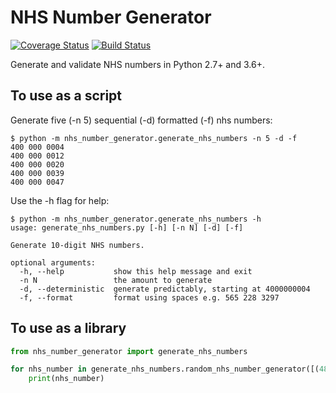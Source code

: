 # NHS Number Generator

[![Coverage Status](https://coveralls.io/repos/github/Iain-S/nhs_number_generator/badge.svg?branch=master)](https://coveralls.io/github/Iain-S/nhs_number_generator?branch=master)
[![Build Status](https://travis-ci.org/Iain-S/nhs_number_generator.svg?branch=master)](https://travis-ci.org/Iain-S/nhs_number_generator)

Generate and validate NHS numbers in Python 2.7+ and 3.6+.

## To use as a script

Generate five (-n 5) sequential (-d) formatted (-f) nhs numbers:

```
$ python -m nhs_number_generator.generate_nhs_numbers -n 5 -d -f
400 000 0004
400 000 0012
400 000 0020
400 000 0039
400 000 0047
```

Use the -h flag for help:

```
$ python -m nhs_number_generator.generate_nhs_numbers -h
usage: generate_nhs_numbers.py [-h] [-n N] [-d] [-f]

Generate 10-digit NHS numbers.

optional arguments:
  -h, --help           show this help message and exit
  -n N                 the amount to generate
  -d, --deterministic  generate predictably, starting at 4000000004
  -f, --format         format using spaces e.g. 565 228 3297
  ```

## To use as a library

```python
from nhs_number_generator import generate_nhs_numbers

for nhs_number in generate_nhs_numbers.random_nhs_number_generator([(489000000, 489999999)]):
    print(nhs_number)
```
